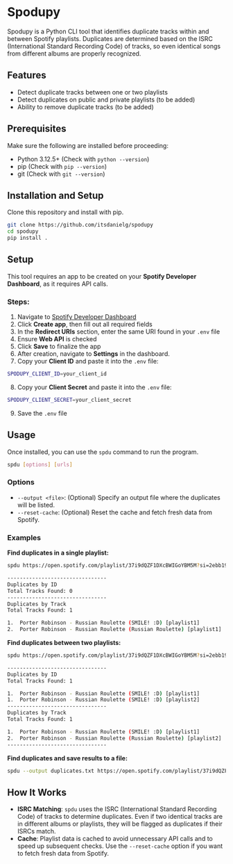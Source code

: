 # Spodupy

Spodupy is a Python CLI tool that identifies duplicate tracks within and between Spotify playlists. Duplicates are determined based on the ISRC (International Standard Recording Code) of tracks, so even identical songs from different albums are properly recognized.

## Features

- Detect duplicate tracks between one or two playlists
- Detect duplicates on public and private playlists (to be added)
- Ability to remove duplicate tracks (to be added)

## Prerequisites

Make sure the following are installed before proceeding:

- Python 3.12.5+ (Check with `python --version`)
- pip (Check with `pip --version`)
- git (Check with `git --version`)

## Installation and Setup

Clone this repository and install with pip.

```bash
git clone https://github.com/itsdanielg/spodupy
cd spodupy
pip install .
```

## Setup

This tool requires an app to be created on your **Spotify Developer Dashboard**, as it requires API calls.

### Steps:

1. Navigate to [Spotify Developer Dashboard](https://developer.spotify.com/dashboard)
2. Click **Create app**, then fill out all required fields
3. In the **Redirect URIs** section, enter the same URI found in your `.env` file
4. Ensure **Web API** is checked
5. Click **Save** to finalize the app
6. After creation, navigate to **Settings** in the dashboard.
7. Copy your **Client ID** and paste it into the `.env` file:

```bash
SPODUPY_CLIENT_ID=your_client_id
```

8. Copy your **Client Secret** and paste it into the `.env` file:

```bash
SPODUPY_CLIENT_SECRET=your_client_secret
```

9. Save the `.env` file

## Usage

Once installed, you can use the `spdu` command to run the program.

```bash
spdu [options] [urls]
```

### Options

- `--output <file>`: (Optional) Specify an output file where the duplicates will be listed.
- `--reset-cache`: (Optional) Reset the cache and fetch fresh data from Spotify.

### Examples

**Find duplicates in a single playlist:**

```bash
spdu https://open.spotify.com/playlist/37i9dQZF1DXcBWIGoYBM5M?si=2ebb19b1c6f8494a

--------------------------------
Duplicates by ID
Total Tracks Found: 0
--------------------------------
Duplicates by Track
Total Tracks Found: 1

1.	Porter Robinson - Russian Roulette (SMILE! :D) [playlist1]
2.	Porter Robinson - Russian Roulette (Russian Roulette) [playlist1]

```

**Find duplicates between two playlists:**

```bash
spdu https://open.spotify.com/playlist/37i9dQZF1DXcBWIGoYBM5M?si=2ebb19b1c6f8494a https://open.spotify.com/playlist/37i9dQZF1DX0XUsuxWHRQd?si=20cb117afe5e47cc

--------------------------------
Duplicates by ID
Total Tracks Found: 1

1.	Porter Robinson - Russian Roulette (SMILE! :D) [playlist1]
1.	Porter Robinson - Russian Roulette (SMILE! :D) [playlist2]
--------------------------------
Duplicates by Track
Total Tracks Found: 1

1.	Porter Robinson - Russian Roulette (SMILE! :D) [playlist1]
2.	Porter Robinson - Russian Roulette (Russian Roulette) [playlist2]
--------------------------------

```

**Find duplicates and save results to a file:**

```bash
spdu --output duplicates.txt https://open.spotify.com/playlist/37i9dQZF1DXcBWIGoYBM5M?si=2ebb19b1c6f8494a
```

## How It Works

- **ISRC Matching**: `spdu` uses the ISRC (International Standard Recording Code) of tracks to determine duplicates. Even if two identical tracks are in different albums or playlists, they will be flagged as duplicates if their ISRCs match.
- **Cache**: Playlist data is cached to avoid unnecessary API calls and to speed up subsequent checks. Use the `--reset-cache` option if you want to fetch fresh data from Spotify.
